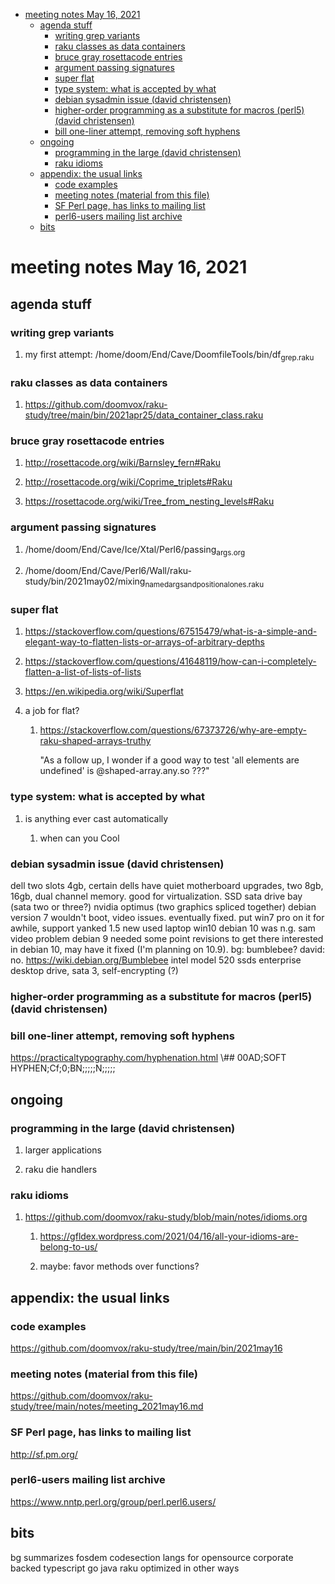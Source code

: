 - [meeting notes May 16, 2021](#orga881dd1)
  - [agenda stuff](#orgbfd2836)
    - [writing grep variants](#orgfbea030)
    - [raku classes as data containers](#orgc0a4769)
    - [bruce gray rosettacode entries](#orgbe1ca0a)
    - [argument passing signatures](#orgf8889d2)
    - [super flat](#org011606f)
    - [type system: what is accepted by what](#org02eca97)
    - [debian sysadmin issue (david christensen)](#org3282582)
    - [higher-order programming as a substitute for macros (perl5)  (david christensen)](#org9f9f4e5)
    - [bill one-liner attempt, removing soft hyphens](#org0ca52ce)
  - [ongoing](#org4b91fa5)
    - [programming in the large (david christensen)](#org4c5e19b)
    - [raku idioms](#org29ffdeb)
  - [appendix: the usual links](#orgecd264d)
    - [code examples](#org18b9aa0)
    - [meeting notes (material from this file)](#org17cac44)
    - [SF Perl page, has links to mailing list](#org8a137d7)
    - [perl6-users mailing list archive](#org139ebda)
  - [bits](#org2b47c74)


<a id="orga881dd1"></a>

# meeting notes May 16, 2021


<a id="orgbfd2836"></a>

## agenda stuff


<a id="orgfbea030"></a>

### writing grep variants

1.  my first attempt: /home/doom/End/Cave/DoomfileTools/bin/df<sub>grep.raku</sub>


<a id="orgc0a4769"></a>

### raku classes as data containers

1.  <https://github.com/doomvox/raku-study/tree/main/bin/2021apr25/data_container_class.raku>


<a id="orgbe1ca0a"></a>

### bruce gray rosettacode entries

1.  <http://rosettacode.org/wiki/Barnsley_fern#Raku>

2.  <http://rosettacode.org/wiki/Coprime_triplets#Raku>

3.  <https://rosettacode.org/wiki/Tree_from_nesting_levels#Raku>


<a id="orgf8889d2"></a>

### argument passing signatures

1.  /home/doom/End/Cave/Ice/Xtal/Perl6/passing<sub>args.org</sub>

2.  /home/doom/End/Cave/Perl6/Wall/raku-study/bin/2021may02/mixing<sub>named</sub><sub>args</sub><sub>and</sub><sub>positional</sub><sub>ones.raku</sub>


<a id="org011606f"></a>

### super flat

1.  <https://stackoverflow.com/questions/67515479/what-is-a-simple-and-elegant-way-to-flatten-lists-or-arrays-of-arbitrary-depths>

2.  <https://stackoverflow.com/questions/41648119/how-can-i-completely-flatten-a-list-of-lists-of-lists>

3.  <https://en.wikipedia.org/wiki/Superflat>

4.  a job for flat?

    1.  <https://stackoverflow.com/questions/67373726/why-are-empty-raku-shaped-arrays-truthy>
    
        "As a follow up, I wonder if a good way to test 'all elements are undefined' is @shaped-array.any.so ???"


<a id="org02eca97"></a>

### type system: what is accepted by what

1.  is anything ever cast automatically

    1.  when can you Cool


<a id="org3282582"></a>

### debian sysadmin issue (david christensen)

dell two slots 4gb, certain dells have quiet motherboard upgrades, two 8gb, 16gb, dual channel memory. good for virtualization. SSD sata drive bay (sata two or three?) nvidia optimus (two graphics spliced together) debian version 7 wouldn't boot, video issues. eventually fixed. put win7 pro on it for awhile, support yanked 1.5 new used laptop win10 debian 10 was n.g. sam video problem debian 9 needed some point revisions to get there interested in debian 10, may have it fixed (I'm planning on 10.9). bg: bumblebee? david: no. <https://wiki.debian.org/Bumblebee> intel model 520 ssds enterprise desktop drive, sata 3, self-encrypting (?)


<a id="org9f9f4e5"></a>

### higher-order programming as a substitute for macros (perl5)  (david christensen)


<a id="org0ca52ce"></a>

### bill one-liner attempt, removing soft hyphens

<https://practicaltypography.com/hyphenation.html> \\## 00AD;SOFT HYPHEN;Cf;0;BN;;;;;N;;;;;


<a id="org4b91fa5"></a>

## ongoing


<a id="org4c5e19b"></a>

### programming in the large (david christensen)

1.  larger applications

2.  raku die handlers


<a id="org29ffdeb"></a>

### raku idioms

1.  <https://github.com/doomvox/raku-study/blob/main/notes/idioms.org>

    1.  <https://gfldex.wordpress.com/2021/04/16/all-your-idioms-are-belong-to-us/>
    
    2.  maybe: favor methods over functions?


<a id="orgecd264d"></a>

## appendix: the usual links


<a id="org18b9aa0"></a>

### code examples

<https://github.com/doomvox/raku-study/tree/main/bin/2021may16>


<a id="org17cac44"></a>

### meeting notes (material from this file)

<https://github.com/doomvox/raku-study/tree/main/notes/meeting_2021may16.md>


<a id="org8a137d7"></a>

### SF Perl page, has links to mailing list

<http://sf.pm.org/>


<a id="org139ebda"></a>

### perl6-users mailing list archive

<https://www.nntp.perl.org/group/perl.perl6.users/>


<a id="org2b47c74"></a>

## bits

bg summarizes fosdem codesection langs for opensource corporate backed typescript go java raku optimized in other ways

